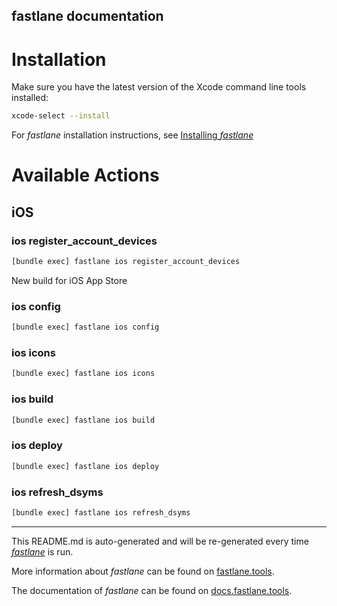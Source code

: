 fastlane documentation
----

# Installation

Make sure you have the latest version of the Xcode command line tools installed:

```sh
xcode-select --install
```

For _fastlane_ installation instructions, see [Installing _fastlane_](https://docs.fastlane.tools/#installing-fastlane)

# Available Actions

## iOS

### ios register_account_devices

```sh
[bundle exec] fastlane ios register_account_devices
```

New build for iOS App Store

### ios config

```sh
[bundle exec] fastlane ios config
```



### ios icons

```sh
[bundle exec] fastlane ios icons
```



### ios build

```sh
[bundle exec] fastlane ios build
```



### ios deploy

```sh
[bundle exec] fastlane ios deploy
```



### ios refresh_dsyms

```sh
[bundle exec] fastlane ios refresh_dsyms
```



----

This README.md is auto-generated and will be re-generated every time [_fastlane_](https://fastlane.tools) is run.

More information about _fastlane_ can be found on [fastlane.tools](https://fastlane.tools).

The documentation of _fastlane_ can be found on [docs.fastlane.tools](https://docs.fastlane.tools).
